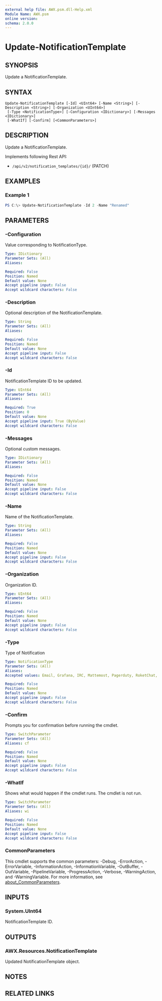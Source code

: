 ```yaml
---
external help file: AWX.psm.dll-Help.xml
Module Name: AWX.psm
online version:
schema: 2.0.0
---
```


# Update-NotificationTemplate

## SYNOPSIS
Update a NotificationTemplate.

## SYNTAX

```
Update-NotificationTemplate [-Id] <UInt64> [-Name <String>] [-Description <String>] [-Organization <UInt64>]
 [-Type <NotificationType>] [-Configuration <IDictionary>] [-Messages <IDictionary>]
 [-WhatIf] [-Confirm] [<CommonParameters>]
```

## DESCRIPTION
Update a NotificationTemplate.

Implements following Rest API:  
- `/api/v2/notification_templates/{id}/` (PATCH)

## EXAMPLES

### Example 1
```powershell
PS C:\> Update-NotificationTemplate -Id 2 -Name "Renamed"
```

## PARAMETERS

### -Configuration
Value corresponding to NotificationType.

```yaml
Type: IDictionary
Parameter Sets: (All)
Aliases:

Required: False
Position: Named
Default value: None
Accept pipeline input: False
Accept wildcard characters: False
```

### -Description
Optional description of the NotificationTemplate.

```yaml
Type: String
Parameter Sets: (All)
Aliases:

Required: False
Position: Named
Default value: None
Accept pipeline input: False
Accept wildcard characters: False
```

### -Id
NotificationTemplate ID to be updated.

```yaml
Type: UInt64
Parameter Sets: (All)
Aliases:

Required: True
Position: 0
Default value: None
Accept pipeline input: True (ByValue)
Accept wildcard characters: False
```

### -Messages
Optional custom messages.

```yaml
Type: IDictionary
Parameter Sets: (All)
Aliases:

Required: False
Position: Named
Default value: None
Accept pipeline input: False
Accept wildcard characters: False
```

### -Name
Name of the NotificationTemplate.

```yaml
Type: String
Parameter Sets: (All)
Aliases:

Required: False
Position: Named
Default value: None
Accept pipeline input: False
Accept wildcard characters: False
```

### -Organization
Organization ID.

```yaml
Type: UInt64
Parameter Sets: (All)
Aliases:

Required: False
Position: Named
Default value: None
Accept pipeline input: False
Accept wildcard characters: False
```

### -Type
Type of Notification

```yaml
Type: NotificationType
Parameter Sets: (All)
Aliases:
Accepted values: Email, Grafana, IRC, Mattemost, Pagerduty, RoketChat, Slack, Twillo, Webhook

Required: False
Position: Named
Default value: None
Accept pipeline input: False
Accept wildcard characters: False
```

### -Confirm
Prompts you for confirmation before running the cmdlet.

```yaml
Type: SwitchParameter
Parameter Sets: (All)
Aliases: cf

Required: False
Position: Named
Default value: None
Accept pipeline input: False
Accept wildcard characters: False
```

### -WhatIf
Shows what would happen if the cmdlet runs.
The cmdlet is not run.

```yaml
Type: SwitchParameter
Parameter Sets: (All)
Aliases: wi

Required: False
Position: Named
Default value: None
Accept pipeline input: False
Accept wildcard characters: False
```

### CommonParameters
This cmdlet supports the common parameters: -Debug, -ErrorAction, -ErrorVariable, -InformationAction, -InformationVariable, -OutBuffer, -OutVariable, -PipelineVariable, -ProgressAction, -Verbose, -WarningAction, and -WarningVariable. For more information, see [about_CommonParameters](http://go.microsoft.com/fwlink/?LinkID=113216).

## INPUTS

### System.UInt64
NotificationTemplate ID.

## OUTPUTS

### AWX.Resources.NotificationTemplate
Updated NotificationTemplate object.

## NOTES

## RELATED LINKS

